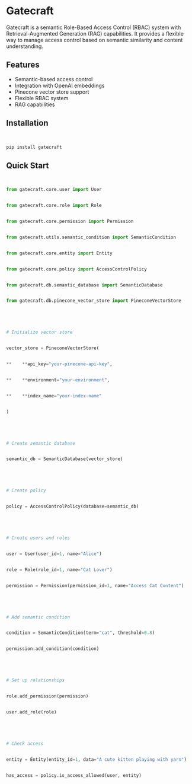 # Gatecraft

Gatecraft is a semantic Role-Based Access Control (RBAC) system with Retrieval-Augmented Generation (RAG) capabilities. It provides a flexible way to manage access control based on semantic similarity and content understanding.

## Features

- Semantic-based access control
- Integration with OpenAI embeddings
- Pinecone vector store support
- Flexible RBAC system
- RAG capabilities

## Installation

```bash


pip install gatecraft


```

## Quick Start

```python


from gatecraft.core.user import User


from gatecraft.core.role import Role


from gatecraft.core.permission import Permission


from gatecraft.utils.semantic_condition import SemanticCondition


from gatecraft.core.entity import Entity


from gatecraft.core.policy import AccessControlPolicy


from gatecraft.db.semantic_database import SemanticDatabase


from gatecraft.db.pinecone_vector_store import PineconeVectorStore





# Initialize vector store


vector_store = PineconeVectorStore(


**    **api_key="your-pinecone-api-key",


**    **environment="your-environment",


**    **index_name="your-index-name"


)





# Create semantic database


semantic_db = SemanticDatabase(vector_store)





# Create policy


policy = AccessControlPolicy(database=semantic_db)





# Create users and roles


user = User(user_id=1, name="Alice")


role = Role(role_id=1, name="Cat Lover")


permission = Permission(permission_id=1, name="Access Cat Content")





# Add semantic condition


condition = SemanticCondition(term="cat", threshold=0.8)


permission.add_condition(condition)





# Set up relationships


role.add_permission(permission)


user.add_role(role)





# Check access


entity = Entity(entity_id=1, data="A cute kitten playing with yarn")


has_access = policy.is_access_allowed(user, entity)
```
